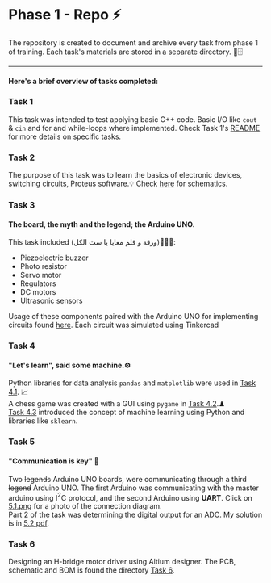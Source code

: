 # Phase 1 - Repo ⚡

The repository is created to document and archive every task from phase 1 of training. Each task's materials are stored in a separate directory. 📁🗄
***
#### Here's a brief overview of tasks completed:

### Task 1 

This task was intended to test applying basic C++ code. Basic I/O like `cout` & `cin` and for and while-loops where implemented. Check Task 1's [README](https://github.com/amin-gamil/Training-Repo/blob/Branch1/README.md) for more details on specific tasks.

### Task 2

The purpose of this task was to learn the basics of electronic devices, switching circuits, Proteus software.💡 Check [here](https://github.com/amin-gamil/Training-Repo/blob/Branch2/README.md) for schematics.

### Task 3

#### The board, the myth and the legend; the **Arduino UNO**.  

This task included (ورقة و قلم معايا يا ست الكل)📃👨‍🍳:
* Piezoelectric buzzer
* Photo resistor
* Servo motor
* Regulators
* DC motors
* Ultrasonic sensors

Usage of these components paired with the Arduino UNO for implementing circuits found [here](<https://github.com/amin-gamil/Training-Repo/tree/Branch3/Task%203>). Each circuit was simulated using Tinkercad

### Task 4

#### "Let's learn", said some machine.⚙  

Python libraries for data analysis `pandas` and `matplotlib` were used in [Task 4.1](https://github.com/amin-gamil/Training-Repo/blob/Branch4/Task%204/Task%204.1.ipynb). 📈  
A chess game was created with a GUI using `pygame` in [Task 4.2](<https://github.com/amin-gamil/Training-Repo/blob/Branch4/Task%204/Task%204.2.py>).♟  
[Task 4.3](<https://github.com/amin-gamil/Training-Repo/blob/Branch4/Task%204/Task%204.3.ipynb>) introduced the concept of machine learning using Python and libraries like `sklearn`. 

### Task 5

#### "Communication is key" 📶

Two ~~legends~~ Arduino UNO boards, were communicating through a third ~~legend~~ Arduino UNO. The first Arduino was communicating with the master arduino using I$^2$C protocol, and the second Arduino using **UART**. Click on [5.1.png](https://github.com/amin-gamil/Training-Repo/blob/Branch5/Task%205/5.1.png) for a photo of the connection diagram.  
Part 2 of the task was determining the digital output for an ADC. My solution is in [5.2.pdf](https://github.com/amin-gamil/Training-Repo/blob/Branch5/Task%205/5.2.pdf).

### Task 6 
Designing an H-bridge motor driver using Altium designer. The PCB, schematic and BOM is found the directory [Task 6](https://github.com/amin-gamil/Training-Repo/blob/Branch6/Task%206).
####
